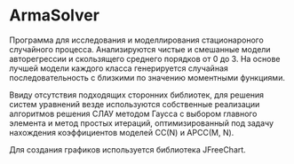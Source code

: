 # ArmaSolver
Программа для исследования и моделлирования стационароного случайного процесса.
Анализируются чистые и смешанные модели авторегрессии и скользящего среднего порядков 
от 0 до 3. На основе лучшей модели каждого класса генерируется случайная последовательность 
с близкими по значению моментными функциями.

Ввиду отсутствия подходящих сторонних библиотек, для решения систем уравнений везде 
используются собственные реализации алгоритмов решения СЛАУ методом Гаусса с выбором 
главного элемента и метод простых итераций, оптимизированный под задачу нахождения 
коэффициентов моделей СС(N) и АРСС(M, N).

Для создания графиков используется библиотека JFreeChart.
